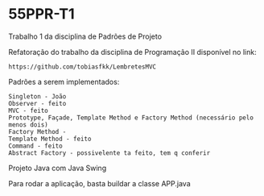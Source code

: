# 55PPR-T1
Trabalho 1 da disciplina de Padrões de Projeto

Refatoração do trabalho da disciplina de Programação II disponível no link:  

    https://github.com/tobiasfkk/LembretesMVC

Padrões a serem implementados:

    Singleton - João
    Observer - feito
    MVC - feito
    Prototype, Façade, Template Method e Factory Method (necessário pelo menos dois)
    Factory Method - 
    Template Method - feito
    Command - feito
    Abstract Factory - possivelente ta feito, tem q conferir

Projeto Java com Java Swing

Para rodar a aplicação, basta buildar a classe APP.java